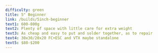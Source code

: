 ```yaml
---
difficulty: green
title: 5" Beginner
link: /builds/5inch-beginner
text1: 600-800g
text2: Plenty of space with little care for extra weight
text3: As cheap and easy to put and solder together, as to repair 
text4: 30x30/20x20 FC+ESC and VTX maybe standalone
text5: $80-$200
---
```

